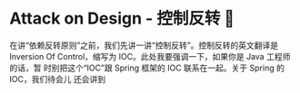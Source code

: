 # Attack on Design - 控制反转 🪼

在讲“依赖反转原则”之前，我们先讲一讲“控制反转”。控制反转的英文翻译是 
Inversion Of Control，缩写为 IOC。此处我要强调一下，如果你是 Java 工程师的话，暂 
时别把这个“IOC”跟 Spring 框架的 IOC 联系在一起。关于 Spring 的 IOC，我们待会儿 
还会讲到



